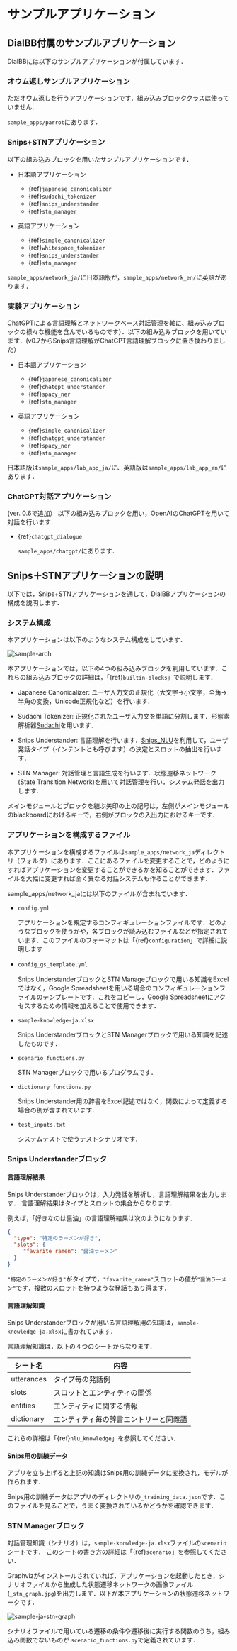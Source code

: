 # サンプルアプリケーション

## DialBB付属のサンプルアプリケーション

DialBBには以下のサンプルアプリケーションが付属しています．

### オウム返しサンプルアプリケーション

ただオウム返しを行うアプリケーションです．組み込みブロッククラスは使っていません．

`sample_apps/parrot`にあります．

### Snips+STNアプリケーション

以下の組み込みブロックを用いたサンプルアプリケーションです．

- 日本語アプリケーション

  - {ref}`japanese_canonicalizer`
  - {ref}`sudachi_tokenizer`
  - {ref}`snips_understander`
  - {ref}`stn_manager`

- 英語アプリケーション

  - {ref}`simple_canonicalizer`
  - {ref}`whitespace_tokenizer`
  - {ref}`snips_understander`
  - {ref}`stn_manager`

`sample_apps/network_ja/`に日本語版が，`sample_apps/network_en/`に英語があります．

### 実験アプリケーション

ChatGPTによる言語理解とネットワークベース対話管理を軸に、組み込みブロックの様々な機能を含んでいるものです）．以下の組み込みブロックを用いています．(v0.7からSnips言語理解がChatGPT言語理解ブロックに置き換わりました）


  - 日本語アプリケーション

    - {ref}`japanese_canonicalizer`
    - {ref}`chatgpt_understander`
    - {ref}`spacy_ner`
    - {ref}`stn_manager`



  - 英語アプリケーション

    - {ref}`simple_canonicalizer`
    - {ref}`chatgpt_understander`
    - {ref}`spacy_ner`
    - {ref}`stn_manager`

日本語版は`sample_apps/lab_app_ja/`に、英語版は`sample_apps/lab_app_en/`にあります．

### ChatGPT対話アプリケーション

(ver. 0.6で追加）
以下の組み込みブロックを用い，OpenAIのChatGPTを用いて対話を行います．

- {ref}`chatgpt_dialogue`

  `sample_apps/chatgpt/`にあります．

## Snips＋STNアプリケーションの説明

以下では，Snips+STNアプリケーションを通して，DialBBアプリケーションの構成を説明します．

### システム構成

本アプリケーションは以下のようなシステム構成をしています．


![sample-arch](../../images/sample-arch.jpg)


本アプリケーションでは，以下の4つの組み込みブロックを利用しています．これらの組み込みブロックの詳細は，「{ref}`builtin-blocks`」で説明します．

- Japanese Canonicalizer: ユーザ入力文の正規化（大文字→小文字，全角→半角の変換，Unicode正規化など）を行います．

- Sudachi Tokenizer: 正規化されたユーザ入力文を単語に分割します．形態素解析器[Sudachi](https://github.com/WorksApplications/Sudachi)を用います．

- Snips Understander: 言語理解を行います．[Snips_NLU](https://snips-nlu.readthedocs.io/en/latest/)を利用して，ユーザ発話タイプ（インテントとも呼びます）の決定とスロットの抽出を行います．
  
- STN Manager: 対話管理と言語生成を行います．状態遷移ネットワーク(State Transition Network)を用いて対話管理を行い，システム発話を出力します．

メインモジュールとブロックを結ぶ矢印の上の記号は，左側がメインモジュールのblackboardにおけるキーで，右側がブロックの入出力におけるキーです．


### アプリケーションを構成するファイル

本アプリケーションを構成するファイルは`sample_apps/network_ja`ディレクトリ（フォルダ）にあります．ここにあるファイルを変更することで，どのようにすればアプリケーションを変更することができるかを知ることができます．ファイルを大幅に変更すれば全く異なる対話システムも作ることができます．

sample_apps/network_jaには以下のファイルが含まれています．

- `config.yml`

  アプリケーションを規定するコンフィギュレーションファイルです．どのようなブロックを使うかや，各ブロックが読み込むファイルなどが指定されています．このファイルのフォーマットは「{ref}`configuration`」で詳細に説明します

- `config_gs_template.yml`　

  Snips UnderstanderブロックとSTN Manageブロックで用いる知識をExcelではなく，Google Spreadsheetを用いる場合のコンフィギュレーションファイルのテンプレートです．これをコピーし，Google Spreadsheetにアクセスするための情報を加えることで使用できます．

- `sample-knowledge-ja.xlsx`

  Snips UnderstanderブロックとSTN Managerブロックで用いる知識を記述したものです．

- `scenario_functions.py`

  STN Managerブロックで用いるプログラムです．

- `dictionary_functions.py`

  Snips Understander用の辞書をExcel記述ではなく，関数によって定義する場合の例が含まれています．

- `test_inputs.txt`

  システムテストで使うテストシナリオです．

### Snips Understanderブロック

#### 言語理解結果

Snips Understanderブロックは，入力発話を解析し，言語理解結果を出力します．
言語理解結果はタイプとスロットの集合からなります．

例えば，「好きなのは醤油」の言語理解結果は次のようになります．

```json
{
  "type": "特定のラーメンが好き", 
  "slots": {
     "favarite_ramen": "醤油ラーメン"
  }
}
```

`"特定のラーメンが好き"`がタイプで，`"favarite_ramen"`スロットの値が`"醤油ラーメン"`です．複数のスロットを持つような発話もあり得ます．

#### 言語理解知識

Snips Understanderブロックが用いる言語理解用の知識は，`sample-knowledge-ja.xlsx`に書かれています．

言語理解知識は，以下の４つのシートからなります．

| シート名   | 内容                                   |
| ---------- | -------------------------------------- |
| utterances | タイプ毎の発話例                       |
| slots      | スロットとエンティティの関係           |
| entities   | エンティティに関する情報               |
| dictionary | エンティティ毎の辞書エントリーと同義語 |

これらの詳細は「{ref}`nlu_knowledge`」を参照してください．

#### Snips用の訓練データ

アプリを立ち上げると上記の知識はSnips用の訓練データに変換され，モデルが作られます．

Snips用の訓練データはアプリのディレクトリの`_training_data.json`です．このファイルを見ることで，うまく変換されているかどうかを確認できます．

### STN Managerブロック

対話管理知識（シナリオ）は，`sample-knowledge-ja.xlsx`ファイルの`scenario`シートです．
このシートの書き方の詳細は「{ref}`scenario`」を参照してください．

Graphvizがインストールされていれば，アプリケーションを起動したとき，シナリオファイルから生成した状態遷移ネットワークの画像ファイル(`_stn_graph.jpg`)を出力します．以下が本アプリケーションの状態遷移ネットワークです．

![sample-ja-stn-graph](../../images/sample-ja-stn-graph.jpg)

シナリオファイルで用いている遷移の条件や遷移後に実行する関数のうち，組み込み関数でないものが
`scenario_functions.py`で定義されています．





